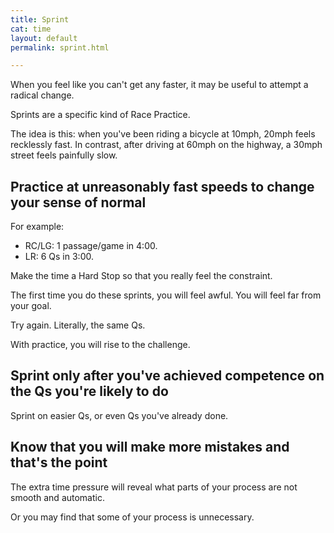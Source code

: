 ```yaml
---
title: Sprint
cat: time
layout: default
permalink: sprint.html

---
```


When you feel like you can't get any faster, it may be useful to attempt a radical change.

Sprints are a specific kind of Race Practice.

The idea is this: when you've been riding a bicycle at 10mph, 20mph feels recklessly fast. In contrast, after driving at 60mph on the highway, a 30mph street feels painfully slow.

## Practice at unreasonably fast speeds to change your sense of normal

For example:

- RC/LG: 1 passage/game in 4:00.
- LR: 6 Qs in 3:00.

Make the time a Hard Stop so that you really feel the constraint.

The first time you do these sprints, you will feel awful. You will feel far from your goal.

Try again. Literally, the same Qs.

With practice, you will rise to the challenge.

## Sprint only after you've achieved competence on the Qs you're likely to do

Sprint on easier Qs, or even Qs you've already done.

## Know that you will make more mistakes and that's the point

The extra time pressure will reveal what parts of your process are not smooth and automatic.

Or you may find that some of your process is unnecessary.
